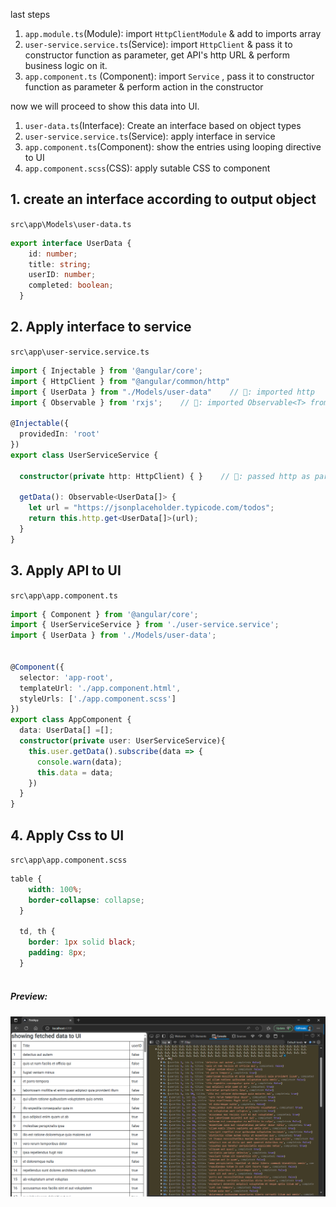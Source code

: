 last steps  
1. `app.module.ts`(Module):  import `HttpClientModule` & add to imports array 
2. `user-service.service.ts`(Service): import `HttpClient` & pass it to constructor function as parameter, get API's http URL & perform business logic on it.  
3. `app.component.ts` (Component):  import `Service` , pass it to constructor function as parameter & perform action in the constructor  

now we will proceed to show this data into UI.  

1. `user-data.ts`(Interface): Create an interface based on object types  
2. `user-service.service.ts`(Service): apply interface in service  
3. `app.component.ts`(Component): show the entries using looping directive to UI  
4. `app.component.scss`(CSS): apply sutable CSS to component  

## 1. create an interface according to output object  
`src\app\Models\user-data.ts`  
```typescript
export interface UserData {
    id: number;
    title: string;
    userID: number;
    completed: boolean;
  }
```  
## 2. Apply interface to service  
`src\app\user-service.service.ts`  
```typescript
import { Injectable } from '@angular/core';
import { HttpClient } from "@angular/common/http"
import { UserData } from "./Models/user-data"    // 🔄: imported http
import { Observable } from 'rxjs';    // 🔄: imported Observable<T> from Reactive Extensions for JS

@Injectable({
  providedIn: 'root'
})
export class UserServiceService {

  constructor(private http: HttpClient) { }    // 🔄: passed http as parameter in constructor

  getData(): Observable<UserData[]> {
    let url = "https://jsonplaceholder.typicode.com/todos";
    return this.http.get<UserData[]>(url);
  }
}
```  
## 3. Apply API to UI  
`src\app\app.component.ts`  
```typescript
import { Component } from '@angular/core';
import { UserServiceService } from './user-service.service';
import { UserData } from './Models/user-data';


@Component({
  selector: 'app-root',
  templateUrl: './app.component.html',
  styleUrls: ['./app.component.scss']
})
export class AppComponent {
  data: UserData[] =[];
  constructor(private user: UserServiceService){
    this.user.getData().subscribe(data => {
      console.warn(data);
      this.data = data;
    })
  }
} 
```  

## 4. Apply Css to UI  
`src\app\app.component.scss`  
```scss
table {
    width: 100%;
    border-collapse: collapse;
  }
  
  td, th {
    border: 1px solid black;
    padding: 8px;
  }
  
```  
##### Preview:  
![alt](../../z_Images/04/06.png)  
